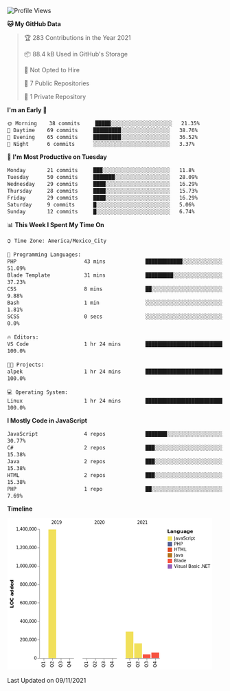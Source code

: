 <!--START_SECTION:waka-->
![Profile Views](http://img.shields.io/badge/Profile%20Views-0-blue)

**🐱 My GitHub Data** 

> 🏆 283 Contributions in the Year 2021
 > 
> 📦 88.4 kB Used in GitHub's Storage 
 > 
> 🚫 Not Opted to Hire
 > 
> 📜 7 Public Repositories 
 > 
> 🔑 1 Private Repository 
 > 
**I'm an Early 🐤** 

```text
🌞 Morning    38 commits     █████░░░░░░░░░░░░░░░░░░░░   21.35% 
🌆 Daytime    69 commits     █████████░░░░░░░░░░░░░░░░   38.76% 
🌃 Evening    65 commits     █████████░░░░░░░░░░░░░░░░   36.52% 
🌙 Night      6 commits      ░░░░░░░░░░░░░░░░░░░░░░░░░   3.37%

```
📅 **I'm Most Productive on Tuesday** 

```text
Monday       21 commits     ███░░░░░░░░░░░░░░░░░░░░░░   11.8% 
Tuesday      50 commits     ███████░░░░░░░░░░░░░░░░░░   28.09% 
Wednesday    29 commits     ████░░░░░░░░░░░░░░░░░░░░░   16.29% 
Thursday     28 commits     ████░░░░░░░░░░░░░░░░░░░░░   15.73% 
Friday       29 commits     ████░░░░░░░░░░░░░░░░░░░░░   16.29% 
Saturday     9 commits      █░░░░░░░░░░░░░░░░░░░░░░░░   5.06% 
Sunday       12 commits     █░░░░░░░░░░░░░░░░░░░░░░░░   6.74%

```


📊 **This Week I Spent My Time On** 

```text
⌚︎ Time Zone: America/Mexico_City

💬 Programming Languages: 
PHP                      43 mins             ████████████░░░░░░░░░░░░░   51.09% 
Blade Template           31 mins             █████████░░░░░░░░░░░░░░░░   37.23% 
CSS                      8 mins              ██░░░░░░░░░░░░░░░░░░░░░░░   9.88% 
Bash                     1 min               ░░░░░░░░░░░░░░░░░░░░░░░░░   1.81% 
SCSS                     0 secs              ░░░░░░░░░░░░░░░░░░░░░░░░░   0.0%

🔥 Editors: 
VS Code                  1 hr 24 mins        █████████████████████████   100.0%

🐱‍💻 Projects: 
alpek                    1 hr 24 mins        █████████████████████████   100.0%

💻 Operating System: 
Linux                    1 hr 24 mins        █████████████████████████   100.0%

```

**I Mostly Code in JavaScript** 

```text
JavaScript               4 repos             ███████░░░░░░░░░░░░░░░░░░   30.77% 
C#                       2 repos             ███░░░░░░░░░░░░░░░░░░░░░░   15.38% 
Java                     2 repos             ███░░░░░░░░░░░░░░░░░░░░░░   15.38% 
HTML                     2 repos             ███░░░░░░░░░░░░░░░░░░░░░░   15.38% 
PHP                      1 repo              ██░░░░░░░░░░░░░░░░░░░░░░░   7.69%

```


**Timeline**

![Chart not found](https://raw.githubusercontent.com/JorgeGinez/JorgeGinez/main/charts/bar_graph.png) 


 Last Updated on 09/11/2021
<!--END_SECTION:waka-->

